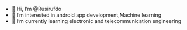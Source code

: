 - 👋 Hi, I’m @Rusirufdo
- 👀 I’m interested in android app development,Machine learning
- 🌱 I’m currently learning electronic and telecommunication engineering


<!---
Rusirufdo/Rusirufdo is a ✨ special ✨ repository because its `README.md` (this file) appears on your GitHub profile.
You can click the Preview link to take a look at your changes.
--->
